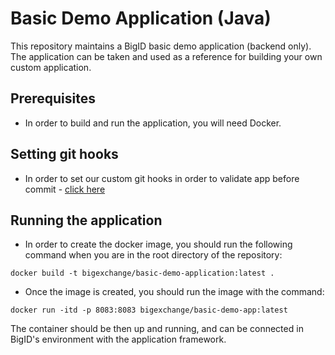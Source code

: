 # Basic Demo Application (Java)

This repository maintains a BigID basic demo application (backend only).
The application can be taken and used as a reference for building your own custom application.

## Prerequisites

- In order to build and run the application, you will need Docker.

## Setting git hooks

- In order to set our custom git hooks in order to validate app before commit - [click here](hooks/README.md)

## Running the application
* In order to create the docker image, you should run the following command when you are in the root directory of the repository:

``docker build -t bigexchange/basic-demo-application:latest .`` 

* Once the image is created, you should run the image with the command:

``docker run -itd -p 8083:8083 bigexchange/basic-demo-app:latest``

The container should be then up and running, and can be connected in BigID's environment with the application framework.